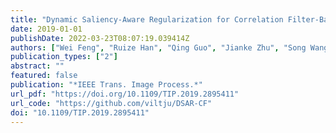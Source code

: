 ```yaml
---
title: "Dynamic Saliency-Aware Regularization for Correlation Filter-Based Object Tracking (IEEE Trans. Image Process., 2019)"
date: 2019-01-01
publishDate: 2022-03-23T08:07:19.039414Z
authors: ["Wei Feng", "Ruize Han", "Qing Guo", "Jianke Zhu", "Song Wang"]
publication_types: ["2"]
abstract: ""
featured: false
publication: "*IEEE Trans. Image Process.*"
url_pdf: "https://doi.org/10.1109/TIP.2019.2895411"
url_code: "https://github.com/viltju/DSAR-CF"
doi: "10.1109/TIP.2019.2895411"
---
```


